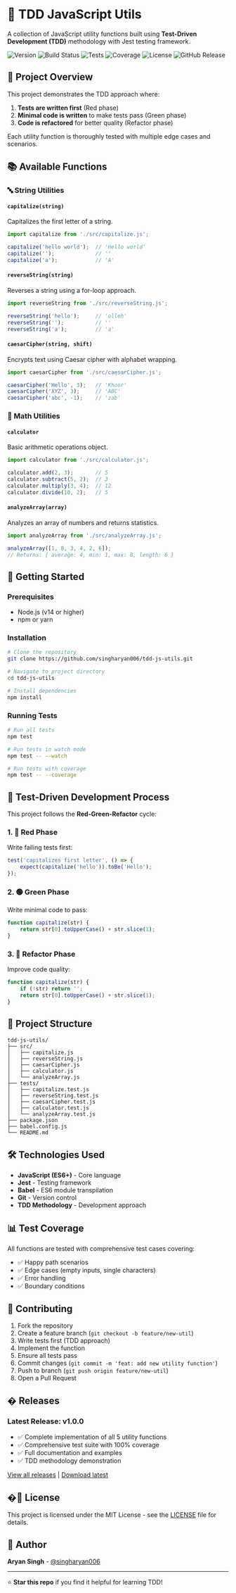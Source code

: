 # 🧪 TDD JavaScript Utils

A collection of JavaScript utility functions built using **Test-Driven Development (TDD)** methodology with Jest testing framework.

![Version](https://img.shields.io/badge/version-v1.0.0-blue)
![Build Status](https://img.shields.io/badge/build-passing-brightgreen)
![Tests](https://img.shields.io/badge/tests-11%20total-blue)
![Coverage](https://img.shields.io/badge/coverage-100%25-brightgreen)
![License](https://img.shields.io/badge/license-MIT-green)
![GitHub Release](https://img.shields.io/github/v/release/singharyan006/tdd-js-utils)

## 🎯 Project Overview

This project demonstrates the TDD approach where:
1. **Tests are written first** (Red phase)
2. **Minimal code is written** to make tests pass (Green phase)  
3. **Code is refactored** for better quality (Refactor phase)

Each utility function is thoroughly tested with multiple edge cases and scenarios.

## 📚 Available Functions

### 🔤 String Utilities

#### `capitalize(string)`
Capitalizes the first letter of a string.
```javascript
import capitalize from './src/capitalize.js';

capitalize('hello world');  // 'Hello world'
capitalize('');             // ''
capitalize('a');            // 'A'
```

#### `reverseString(string)`
Reverses a string using a for-loop approach.
```javascript
import reverseString from './src/reverseString.js';

reverseString('hello');     // 'olleh'
reverseString('');          // ''
reverseString('a');         // 'a'
```

#### `caesarCipher(string, shift)`
Encrypts text using Caesar cipher with alphabet wrapping.
```javascript
import caesarCipher from './src/caesarCipher.js';

caesarCipher('Hello', 3);   // 'Khoor'
caesarCipher('XYZ', 3);     // 'ABC'
caesarCipher('abc', -1);    // 'zab'
```

### 🔢 Math Utilities

#### `calculator`
Basic arithmetic operations object.
```javascript
import calculator from './src/calculator.js';

calculator.add(2, 3);       // 5
calculator.subtract(5, 2);  // 3
calculator.multiply(3, 4);  // 12
calculator.divide(10, 2);   // 5
```

#### `analyzeArray(array)`
Analyzes an array of numbers and returns statistics.
```javascript
import analyzeArray from './src/analyzeArray.js';

analyzeArray([1, 8, 3, 4, 2, 6]);
// Returns: { average: 4, min: 1, max: 8, length: 6 }
```

## 🚀 Getting Started

### Prerequisites
- Node.js (v14 or higher)
- npm or yarn

### Installation
```bash
# Clone the repository
git clone https://github.com/singharyan006/tdd-js-utils.git

# Navigate to project directory
cd tdd-js-utils

# Install dependencies
npm install
```

### Running Tests
```bash
# Run all tests
npm test

# Run tests in watch mode
npm test -- --watch

# Run tests with coverage
npm test -- --coverage
```

## 🧪 Test-Driven Development Process

This project follows the **Red-Green-Refactor** cycle:

### 1. 🔴 Red Phase
Write failing tests first:
```javascript
test('capitalizes first letter', () => {
    expect(capitalize('hello')).toBe('Hello');
});
```

### 2. 🟢 Green Phase  
Write minimal code to pass:
```javascript
function capitalize(str) {
    return str[0].toUpperCase() + str.slice(1);
}
```

### 3. 🔄 Refactor Phase
Improve code quality:
```javascript
function capitalize(str) {
    if (!str) return '';
    return str[0].toUpperCase() + str.slice(1);
}
```

## 📁 Project Structure

```
tdd-js-utils/
├── src/
│   ├── capitalize.js
│   ├── reverseString.js
│   ├── caesarCipher.js
│   ├── calculator.js
│   └── analyzeArray.js
├── tests/
│   ├── capitalize.test.js
│   ├── reverseString.test.js
│   ├── caesarCipher.test.js
│   ├── calculator.test.js
│   └── analyzeArray.test.js
├── package.json
├── babel.config.js
└── README.md
```

## 🛠️ Technologies Used

- **JavaScript (ES6+)** - Core language
- **Jest** - Testing framework
- **Babel** - ES6 module transpilation
- **Git** - Version control
- **TDD Methodology** - Development approach

## 📊 Test Coverage

All functions are tested with comprehensive test cases covering:
- ✅ Happy path scenarios
- ✅ Edge cases (empty inputs, single characters)
- ✅ Error handling
- ✅ Boundary conditions

## 🤝 Contributing

1. Fork the repository
2. Create a feature branch (`git checkout -b feature/new-util`)
3. Write tests first (TDD approach)
4. Implement the function
5. Ensure all tests pass
6. Commit changes (`git commit -m 'feat: add new utility function'`)
7. Push to branch (`git push origin feature/new-util`)
8. Open a Pull Request

## � Releases

### Latest Release: v1.0.0
- ✅ Complete implementation of all 5 utility functions
- ✅ Comprehensive test suite with 100% coverage
- ✅ Full documentation and examples
- ✅ TDD methodology demonstration

[View all releases](https://github.com/singharyan006/tdd-js-utils/releases) | [Download latest](https://github.com/singharyan006/tdd-js-utils/releases/latest)

## �📝 License

This project is licensed under the MIT License - see the [LICENSE](LICENSE) file for details.

## 👤 Author

**Aryan Singh** - [@singharyan006](https://github.com/singharyan006)

---

⭐ **Star this repo** if you find it helpful for learning TDD!
